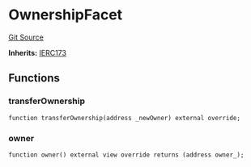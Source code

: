 # OwnershipFacet
[Git Source](https://github.com/KlimaDAO/klimadao-solidity/blob/29fd912e7e35bfd36ad9c6e57c2a312d3aed3640/src/infinity/facets/OwnershipFacet.sol)

**Inherits:**
[IERC173](/src/infinity/interfaces/IERC173.sol/interface.IERC173.md)


## Functions
### transferOwnership


```solidity
function transferOwnership(address _newOwner) external override;
```

### owner


```solidity
function owner() external view override returns (address owner_);
```

